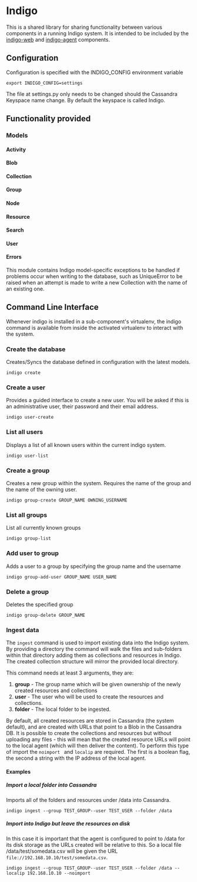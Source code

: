# Indigo

This is a shared library for sharing functionality between various components in a running Indigo system.  It is intended to be included by the [indigo-web](https://bitbucket.org/archivea/indigo-web) and [indigo-agent](https://bitbucket.org/archivea/indigo-agent) components.

## Configuration

Configuration is specified with the INDIGO_CONFIG environment variable

```
export INDIGO_CONFIG=settings
```

The file at settings.py only needs to be changed should the Cassandra Keyspace name change.  By default the keyspace is called Indigo.


## Functionality provided 

### Models

#### Activity
#### Blob
#### Collection
#### Group
#### Node
#### Resource
#### Search
#### User

#### Errors

This module contains Indigo model-specific exceptions to be handled if problems
occur when writing to the database, such as UniqueError to be raised when an
attempt is made to write a new Collection with the name of an existing one.


## Command Line Interface 

Whenever indigo is installed in a sub-component's virtualenv, the indigo command is available from inside the activated virtualenv to interact with the system.  

### Create the database 

Creates/Syncs the database defined in configuration with the latest models.  

```
indigo create
```

### Create a user 

Provides a guided interface to create a new user. You will be asked if this is an administrative user, their password and their email address.  

```
indigo user-create
```

    
### List all users 

Displays a list of all known users within the current indigo system.

```
indigo user-list
```

### Create a group

Creates a new group within the system. Requires the name of the group and the name of the owning user.

``` 
indigo group-create GROUP_NAME OWNING_USERNAME
```


### List all groups 

List all currently known groups 

```
indigo group-list
```


### Add user to group

Adds a user to a group by specifying the group name and the username

```
indigo group-add-user GROUP_NAME USER_NAME
```


### Delete a group

Deletes the specified group 

```
indigo group-delete GROUP_NAME
```
    
### Ingest data 

The ```ingest``` command is used to import existing data into the Indigo system.  By providing a directory the command will walk the files and sub-folders within that directory adding them as collections and resources in Indigo.  The created collection structure will mirror the provided local directory.

This command needs at least 3 arguments, they are:

1. **group** - The group name which will be given ownership of the newly created resources and collections
2. **user** - The user who will be used to create the resources and collections.
3. **folder** - The local folder to be ingested.

By default, all created resources are stored in Cassandra (the system default), and are created with URLs that point to a Blob in the Cassandra DB.  It is possible to create the collections and resources but without uploading any files - this will mean that the created resource URLs will point to the local agent (which will then deliver the content).  To perform this type of import the ```noimport ``` and ```localip``` are required.  The first is a boolean flag, the second a string with the IP address of the local agent.

#### Examples

##### Import a local folder into Cassandra

Imports all of the folders and resources under /data into Cassandra.
```
indigo ingest --group TEST_GROUP--user TEST_USER --folder /data 
```

##### Import into Indigo but leave the resources on disk

In this case it is important that the agent is configured to point to /data for its disk storage as the URLs created will be relative to this. So a local file /data/test/somedata.csv will be given the URL ```file://192.168.10.10/test/somedata.csv```.
```
indigo ingest --group TEST_GROUP--user TEST_USER --folder /data --localip 192.168.10.10 --noimport
```
